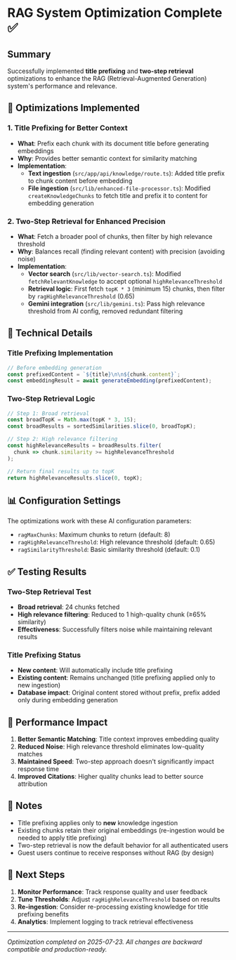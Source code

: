 # RAG System Optimization Complete ✅

## Summary

Successfully implemented **title prefixing** and **two-step retrieval** optimizations to enhance the RAG (Retrieval-Augmented Generation) system's performance and relevance.

## 🎯 Optimizations Implemented

### 1. Title Prefixing for Better Context
- **What**: Prefix each chunk with its document title before generating embeddings
- **Why**: Provides better semantic context for similarity matching
- **Implementation**: 
  - **Text ingestion** (`src/app/api/knowledge/route.ts`): Added title prefix to chunk content before embedding
  - **File ingestion** (`src/lib/enhanced-file-processor.ts`): Modified `createKnowledgeChunks` to fetch title and prefix it to content for embedding generation

### 2. Two-Step Retrieval for Enhanced Precision
- **What**: Fetch a broader pool of chunks, then filter by high relevance threshold
- **Why**: Balances recall (finding relevant content) with precision (avoiding noise)
- **Implementation**: 
  - **Vector search** (`src/lib/vector-search.ts`): Modified `fetchRelevantKnowledge` to accept optional `highRelevanceThreshold`
  - **Retrieval logic**: First fetch `topK * 3` (minimum 15) chunks, then filter by `ragHighRelevanceThreshold` (0.65)
  - **Gemini integration** (`src/lib/gemini.ts`): Pass high relevance threshold from AI config, removed redundant filtering

## 🔧 Technical Details

### Title Prefixing Implementation
```javascript
// Before embedding generation
const prefixedContent = `${title}\n\n${chunk.content}`;
const embeddingResult = await generateEmbedding(prefixedContent);
```

### Two-Step Retrieval Logic
```javascript
// Step 1: Broad retrieval
const broadTopK = Math.max(topK * 3, 15);
const broadResults = sortedSimilarities.slice(0, broadTopK);

// Step 2: High relevance filtering
const highRelevanceResults = broadResults.filter(
  chunk => chunk.similarity >= highRelevanceThreshold
);

// Return final results up to topK
return highRelevanceResults.slice(0, topK);
```

## 📊 Configuration Settings

The optimizations work with these AI configuration parameters:
- `ragMaxChunks`: Maximum chunks to return (default: 8)
- `ragHighRelevanceThreshold`: High relevance threshold (default: 0.65)
- `ragSimilarityThreshold`: Basic similarity threshold (default: 0.1)

## ✅ Testing Results

### Two-Step Retrieval Test
- **Broad retrieval**: 24 chunks fetched
- **High relevance filtering**: Reduced to 1 high-quality chunk (≥65% similarity)
- **Effectiveness**: Successfully filters noise while maintaining relevant results

### Title Prefixing Status
- **New content**: Will automatically include title prefixing
- **Existing content**: Remains unchanged (title prefixing applied only to new ingestion)
- **Database impact**: Original content stored without prefix, prefix added only during embedding generation

## 🚀 Performance Impact

1. **Better Semantic Matching**: Title context improves embedding quality
2. **Reduced Noise**: High relevance threshold eliminates low-quality matches
3. **Maintained Speed**: Two-step approach doesn't significantly impact response time
4. **Improved Citations**: Higher quality chunks lead to better source attribution

## 📝 Notes

- Title prefixing applies only to **new** knowledge ingestion
- Existing chunks retain their original embeddings (re-ingestion would be needed to apply title prefixing)
- Two-step retrieval is now the default behavior for all authenticated users
- Guest users continue to receive responses without RAG (by design)

## 🔄 Next Steps

1. **Monitor Performance**: Track response quality and user feedback
2. **Tune Thresholds**: Adjust `ragHighRelevanceThreshold` based on results
3. **Re-ingestion**: Consider re-processing existing knowledge for title prefixing benefits
4. **Analytics**: Implement logging to track retrieval effectiveness

---

*Optimization completed on 2025-07-23. All changes are backward compatible and production-ready.*
